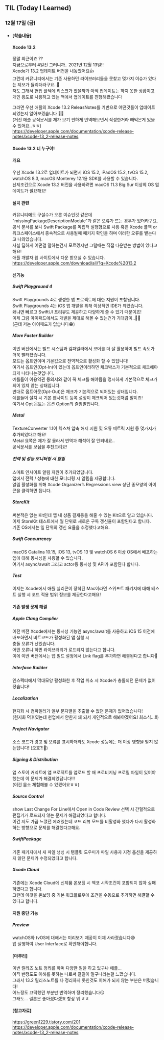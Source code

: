 ## TIL (Today I Learned)

### 12월 17일 (금)   

- #### [학습내용]
  
  #### Xcode 13.2          

  정말 최근이죠 ??   
  지금으로부터 4일전 그러니까.. 2021년 12월 13일!!   
  Xcode가 13.2 업데이트 버전을 내놓았어요👍   
  그런데 커뮤니티에서는 기존 사용하던 라이브러리들을 못찾고 몇가지 이슈가 있다는 제보가 들리더라구요..🥲   
  저도 그래서 현업 플젝에 리스크가 있을까봐 아직 업데이트는 하지 못한 상황이고   
  개인 용도로 사용하고 있는 맥에서 업데이트를 진행해봤습니다   

  그러면 우선 애플의 Xcode 13.2 ReleasNotes를 기반으로 어떤것들이 업데이트 되었는지 알아보겠습니다   🙋🏻   
  (거진 애플 공식문서를 제가 보기 편하게 번역해보면서 작성한거라 빼먹은게 있을 수 있어요..ㅎㅎ)   
  https://developer.apple.com/documentation/xcode-release-notes/xcode-13_2-release-notes   

  #### Xcode 13.2 너 누구야!   

  #### 개요   

  우선 Xcode 13.2로 업데이트가 되면서 iOS 15.2, iPadOS 15.2, tvOS 15.2, watchOS 8.3, macOS Monterey 12.1용 SDK를 사용할 수 있습니다.   
  선제조건으로 Xcode 13.2 버전을 사용하려면 macOS 11.3 Big Sur 이상의 OS 업데이트가 필요해요!   

  #### 설치 관련   

  커뮤니티에도 구설수가 오른 이슈인것 같은데 "missingPackageDescriptionModule"과 같은 오류가 뜨는 경우가 있더라구요.   
  공식 문서를 보니 Swift Package를 독립적 실행형으로 사용 혹은 Xcode 플젝 or 워크스페이스에서 종속적으로 사용될때 패키지 확인을 하며 이러한 오류를 뱉는다고 나와있습니다.   
  사실 딥하게 어떤걸 말하는건지 모르겠지만 그럴때는 직접 다운받는 방법이 있다고해요!   
  애플 개발자 웹 사이트에서 다운 받으실 수 있습니다.   
  https://developer.apple.com/download/all/?q=Xcode%2013.2    

  #### 신기능   

  ##### Swift Playground 4   
  Swift Playgrounds 4로 생성한 앱 프로젝트에 대한 지원이 포함됩니다.   
  Swift Playgrounds 4는 iOS 앱 개발을 위해 이상적인 IDE가 되었습니다.   
  왜냐면 빠르고 SwiftUI 프리뷰도 제공하고 다양하게 쓸 수 있기 때문이죠!   
  이제 그럼 아이패드에서도 개발을 제대로 해볼 수 있는건가 기대감이..🙏🏻  
  (근데 저는 아이패드가 없습니다😁)   

  ##### More Faster Builder   
  이번 버전에서는 빌드 시스템과 컴파일러에서 코어를 더 잘 활용하며 빌드 속도가 더욱 빨라졌습니다.   
  모드는 옵트인이며 기본값으로 전역적으로 활성화 할 수 있답니다!   
  여기서 옵트인(Opt-In)이 있는데 옵트인이라하면 체크박스가 기본적으로 체크해야되게 나타나는것입니다.   
  예를들어 이용약관 동의서와 같이 꼭 체크를 해야됨을 명시하게 기본적으로 체크가 되어 있지 않는 상태입니다.   
  반대로 옵트아웃(Opt-Out)은 체크가 기본적으로 되어있는 상태입니다.   
  예를들어 설치 시 기본 웹사이트 등록 설정이 체크되어 있는것처럼 말이죠!   
  여기서 Opt 옵트는 옵션 Option의 줄임말입니다.   

  ##### Metal   
  TextureConverter 1.1이 텍스쳐 압축 해제 지원 및 오류 메트릭 지원 등 몇가지가 추가되었다고 해요!   
  Metal 요쪽은 제가 잘 몰라서 번역과 해석이 잘 안되네요..   
  공식문서를 보심을 추천드려요!   

  ##### 전력 및 성능 모니터링 시 알림   
  스마트 인사이트 알림 지원이 추가되었답니다.   
  앱에서 전력 / 성능에 대한 모니터링 시 알림을 제공합니다.   
  알림 활성화를 위해 Xcode Organizer’s Regressions view 상단 종모양의 아이콘을 클릭하면 됩니다.   

  ##### StoreKit   
  써본적은 없는 Kit인데 앱 내 상품 결재등을 해줄 수 있는 Kit으로 알고 있습니다.    
  이제 StoreKit 테스트에서 월 단위로 새로운 구독 갱신율이 포함된다고 합니다.   
  기존 OS에서는 일 단위의 갱신 요율을 추정했다고해요.   

  ##### Swift Concurrency   
  macOS Catalina 10.15, iOS 13, tvOS 13 및 watchOS 6 이상 OS에서 배포하는 앱에 대해 동시성을 사용할 수 있습니다.   
  여기서 async/await 그리고 actor등 동시성 및 API가 포함된다 합니다.   

  ##### Test   
  이제는 Xcode에서 애플 실리콘이 장착된 Mac이라면 스위프트 패키지에 대해 테스트 실행 시 코드 적용 범위 정보를 제공한다고해요!   

  #### 기존 발생 문제 해결   

  ##### Apple Clang Complier   
  이전 버전 Xcode에서는 동시성 기능인 async/await를 사용하고 iOS 15 이전에 배포하면서 비트코드가 활성화된 앱 실행 시   
  충돌 오류가 났었습니다.   
  어떤 오류냐 하면 라이브러리가 로드되지 않는다고 합니다.   
  이에 이번 버전에서는 앱 빌드 설정에서 Link flag를 추가하면 해결된다고 합니다🚀   

  ##### Interface Builder   
  인스펙터에서 막대모양 활성화한 후 작업 취소 시 Xcode가 충돌되던 문제가 없어졌습니다!   

  ##### Localization   
  현지화 시 컴파일러가 일부 문자열을 추출할 수 없던 문제가 없어졌습니다!   
  (현지화 덕후였는데 현업에서 안한지 꽤 되서 개인적으로 해봐야겠어요! 희소식...!!)   

  ##### Project Navigator   
  소스 코드가 경고 및 오류를 표시하더라도 Xcode 성능에는 더 이상 영향을 받지 않는답니다! (오호?!🤭)   

  ##### Signing & Distribution   
  앱 스토어 커넥트에 앱 프로젝트를 업로드 할 때 프로비저닝 프로필 파일이 있어야 했는데 이 문제가 해결되었답니다!!!   
  (이건 몸소 체험해볼 수 있겠어요ㅎㅎ)   

  ##### Source Control   
  show Last Change For Line에서 Open in Code Review 선택 시 간헐적으로 편집기가 로드되지 않는 문제가 해결되었다고 합니다.   
  이건 저도 가끔 느꼈던 에러였는데 코드 리뷰 모드를 비활성화 했다가 다시 활성화 하는 방향으로 문제를 해결했다고해요.   

  ##### SwiftPackage   
  기존 패키지에서 새 파일 생성 시 템플릿 도우미가 파일 사용자 지정 옵션을 제공하지 않던 문제가 수정되었다고 합니다.   

  ##### Xcode Cloud   
  기존에는 Xcode Cloud에 신제품 온보딩 시 엑코 시작조건이 포함되지 않아 실패하였다고 합니다.   
  그런데 이것을 온보딩 중 기본 워크플로우에 조건을 수동으로 추가하면 해결할 수 있다고 합니다.   

  #### 지원 중단 기능   

  ##### Preview   
  watchOS와 tvOS에 대해서는 미리보기 제공이 이제 사라졌습니다😅   
  앱 실행하여 User Interface로 확인해야합니다.   


  #### [마무리]   
  이번 릴리즈 노트 정리를 하며 다양한 일을 하고 있구나 애플...   
  아직 반정도도 이해를 못하는 나로써 갈길이 멀구나라는걸 느꼈습니다.   
  그래서 13.2 릴리즈노트를 다 정리하지 못한것도 이해가 되지 않는 부분은 버렸습니다!   
  어느정도 끄덕했던 부분만 번역하며 정리했습니다😏   
  그래도... 결론은 좋아졌다겠죠 항상 뭐 ㅎㅎ   

  #### [참고자료]   
  https://green1229.tistory.com/201   
  https://developer.apple.com/documentation/xcode-release-notes/xcode-13_2-release-notes   
